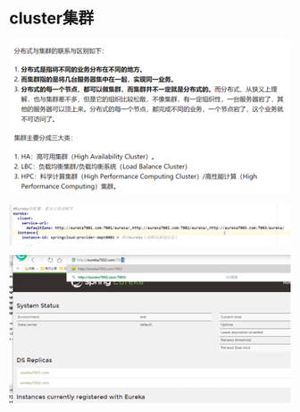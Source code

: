 # cluster集群

![](../.gitbook/assets/image%20%28209%29.png)

![](../.gitbook/assets/image%20%28210%29.png)

![](../.gitbook/assets/image%20%28211%29.png)

